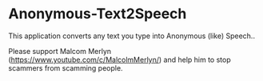# Anonymous-Text2Speech


This application converts any text you type into Anonymous (like) Speech..

Please support Malcom Merlyn (https://www.youtube.com/c/MalcolmMerlyn/) and help him to stop scammers from scamming people.
